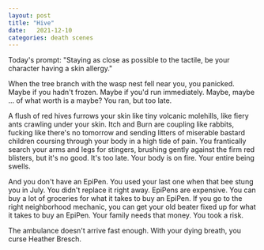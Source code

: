 ```yaml
---
layout: post
title: "Hive"
date:   2021-12-10
categories: death scenes
---
```

Today's prompt: "Staying as close as possible to the tactile, be your character having a skin allergy."

When the tree branch with the wasp nest fell near you, you panicked. Maybe if you hadn't frozen. Maybe if you'd run immediately. Maybe, maybe ... of what worth is a maybe? You ran, but too late.

A flush of red hives furrows your skin like tiny volcanic molehills, like fiery ants crawling under your skin. Itch and Burn are coupling like rabbits, fucking like there's no tomorrow and sending litters of miserable bastard children coursing through your body in a high tide of pain. You frantically search your arms and legs for stingers, brushing gently against the firm red blisters, but it's no good. It's too late. Your body is on fire. Your entire being swells.

And you don't have an EpiPen. You used your last one when that bee stung you in July. You didn't replace it right away. EpiPens are expensive. You can buy a lot of groceries for what it takes to buy an EpiPen. If you go to the right neighborhood mechanic, you can get your old beater fixed up for what it takes to buy an EpiPen. Your family needs that money. You took a risk. 

The ambulance doesn't arrive fast enough. With your dying breath, you curse Heather Bresch.
